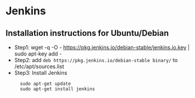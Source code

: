 # Jenkins 


## Installation instructions for Ubuntu/Debian
  - Step1: wget -q -O - https://pkg.jenkins.io/debian-stable/jenkins.io.key | sudo apt-key add -
  - Step2: add `deb https://pkg.jenkins.io/debian-stable binary/` to /etc/apt/sources.list
  - Step3: Install Jenkins
    ```
      sudo apt-get update
      sudo apt-get install jenkins
    ```
